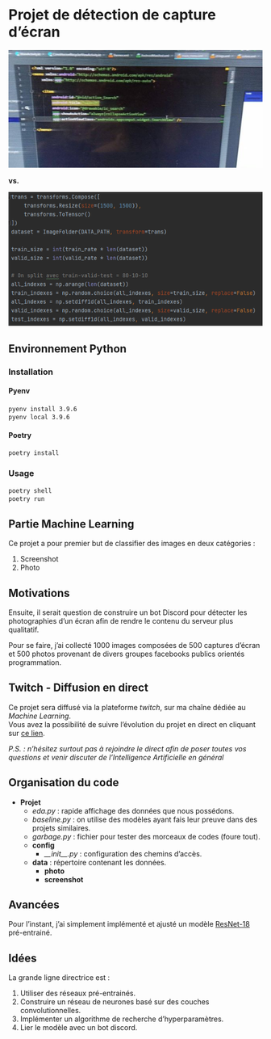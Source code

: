 # Projet de détection de capture d’écran

![photo](/img/example_photo.jpg) 

**vs.** 

![screenshot](/img/example_screenshot.png)

## Environnement Python

### Installation

#### Pyenv
```shell
pyenv install 3.9.6
pyenv local 3.9.6
```

#### Poetry
```shell
poetry install
```

### Usage
```shell
poetry shell
poetry run
```

## Partie Machine Learning
Ce projet a pour premier but de classifier des images en deux catégories : 
1. Screenshot
2. Photo

## Motivations
Ensuite, il serait question de construire un bot Discord pour détecter
les photographies d’un écran afin de rendre le contenu du serveur plus qualitatif.

Pour se faire, j’ai collecté 1000 images composées de 500 captures d’écran et 500 photos provenant
de divers groupes facebooks publics orientés programmation.

## Twitch - Diffusion en direct
Ce projet sera diffusé via la plateforme *twitch*, sur ma chaîne dédiée au *Machine Learning*.  
Vous avez la possibilité de suivre l’évolution du projet en direct en cliquant sur [ce lien](https://www.twitch.tv/lobiten).

*P.S. : n’hésitez surtout pas à rejoindre le direct afin de poser toutes vos questions et venir discuter
de l’Intelligence Artificielle en général*

## Organisation du code
- **Projet**
    - *eda.py* : rapide affichage des données que nous possédons.
    - *baseline.py* : on utilise des modèles ayant fais leur preuve dans des projets similaires.
    - *garbage.py* : fichier pour tester des morceaux de codes (foure tout).
    - **config**
        - *\_\_init\_\_.py* : configuration des chemins d’accès.
    - **data** : répertoire contenant les données.
        - **photo**
        - **screenshot**

## Avancées
Pour l’instant, j’ai simplement implémenté et ajusté un modèle [ResNet-18](https://arxiv.org/abs/1512.03385) pré-entrainé.

## Idées
La grande ligne directrice est :
1. Utiliser des réseaux pré-entrainés.
2. Construire un réseau de neurones basé sur des couches convolutionnelles.
3. Implémenter un algorithme de recherche d’hyperparamètres.
4. Lier le modèle avec un bot discord.
